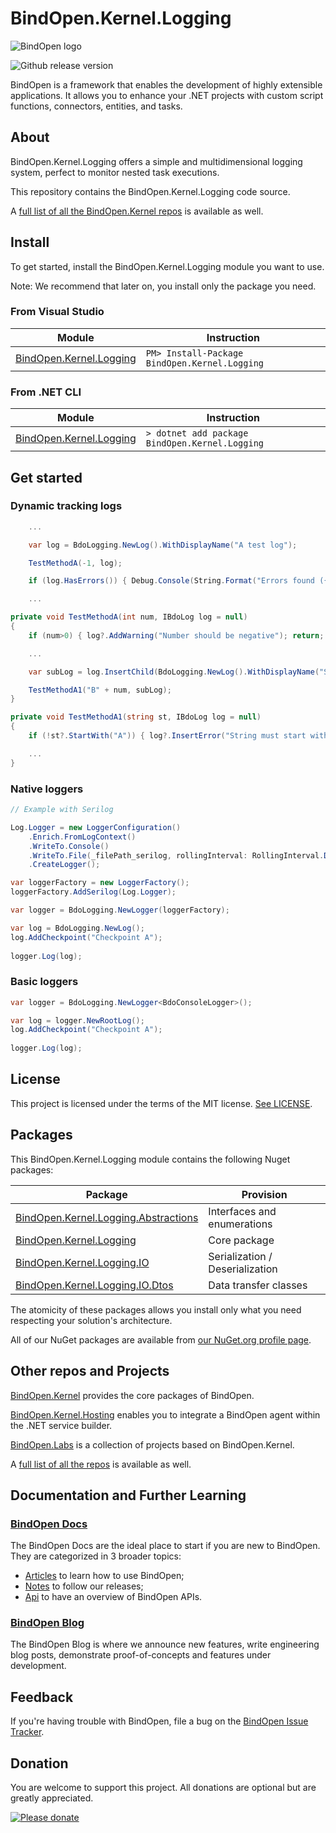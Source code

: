 # BindOpen.Kernel.Logging

![BindOpen logo](https://storage.bindopen.org/img/logos/logo_bindopen.png)

![Github release version](https://img.shields.io/nuget/v/BindOpen.Kernel.Abstractions.svg?style=plastic)


BindOpen is a framework that enables the development of highly extensible applications. It allows you to enhance your .NET projects with custom script functions, connectors, entities, and tasks.

## About

BindOpen.Kernel.Logging offers a simple and multidimensional logging system, perfect to monitor nested task executions.

This repository contains the BindOpen.Kernel.Logging code source.

A [full list of all the BindOpen.Kernel repos](https://www.nuget.org/packages?q=bindopen.kernel) is available as well.


## Install

To get started, install the BindOpen.Kernel.Logging module you want to use.

Note: We recommend that later on, you install only the package you need.

### From Visual Studio

| Module | Instruction |
|--------|-----|
| [BindOpen.Kernel.Logging](https://www.nuget.org/packages/BindOpen.Kernel.Logging) | ```PM> Install-Package BindOpen.Kernel.Logging``` |

### From .NET CLI

| Module | Instruction |
|--------|-----|
| [BindOpen.Kernel.Logging](https://www.nuget.org/packages/BindOpen.Kernel.Logging) | ```> dotnet add package BindOpen.Kernel.Logging``` |

## Get started

### Dynamic tracking logs

```csharp
    ...

    var log = BdoLogging.NewLog().WithDisplayName("A test log");

    TestMethodA(-1, log);

    if (log.HasErrors()) { Debug.Console(String.Format("Errors found ({0})", log.ToString())); }

    ...

private void TestMethodA(int num, IBdoLog log = null)
{
    if (num>0) { log?.AddWarning("Number should be negative"); return; }

    ...

    var subLog = log.InsertChild(BdoLogging.NewLog().WithDisplayName("Sub test log"));

    TestMethodA1("B" + num, subLog);
}

private void TestMethodA1(string st, IBdoLog log = null)
{
    if (!st?.StartWith("A")) { log?.InsertError("String must start with 'A'").WithResultCode("500"); return; }

    ...
}

```

### Native loggers

```csharp
// Example with Serilog

Log.Logger = new LoggerConfiguration()
    .Enrich.FromLogContext()
    .WriteTo.Console()
    .WriteTo.File(_filePath_serilog, rollingInterval: RollingInterval.Day)
    .CreateLogger();

var loggerFactory = new LoggerFactory();
loggerFactory.AddSerilog(Log.Logger);

var logger = BdoLogging.NewLogger(loggerFactory);

var log = BdoLogging.NewLog();
log.AddCheckpoint("Checkpoint A");
            
logger.Log(log);
```

### Basic loggers

```csharp
var logger = BdoLogging.NewLogger<BdoConsoleLogger>();

var log = logger.NewRootLog();
log.AddCheckpoint("Checkpoint A");
            
logger.Log(log);
```

## License

This project is licensed under the terms of the MIT license. [See LICENSE](https://github.com/bindopen/BindOpen.Kernel.Logging/blob/master/LICENSE).

## Packages

This BindOpen.Kernel.Logging module contains the following Nuget packages:

| Package | Provision |
|----------|-----|
| [BindOpen.Kernel.Logging.Abstractions](https://www.nuget.org/packages/BindOpen.Kernel.Logging.Abstractions) | Interfaces and enumerations |
| [BindOpen.Kernel.Logging](https://www.nuget.org/packages/BindOpen.Kernel.Data) | Core package |
| [BindOpen.Kernel.Logging.IO](https://www.nuget.org/packages/BindOpen.Kernel.Logging.IO) | Serialization / Deserialization |
| [BindOpen.Kernel.Logging.IO.Dtos](https://www.nuget.org/packages/BindOpen.Kernel.Logging.IO.Dtos) | Data transfer classes |

The atomicity of these packages allows you install only what you need respecting your solution's architecture.

All of our NuGet packages are available from [our NuGet.org profile page](https://www.nuget.org/profiles/bindopen).


## Other repos and Projects

[BindOpen.Kernel](https://github.com/bindopen/BindOpen.Kernel) provides the core packages of BindOpen.

[BindOpen.Kernel.Hosting](https://github.com/bindopen/BindOpen.Kernel.Hosting) enables you to integrate a BindOpen agent within the .NET service builder.

[BindOpen.Labs](https://github.com/bindopen/BindOpen.Labs) is a collection of projects based on BindOpen.Kernel.


A [full list of all the repos](https://github.com/bindopen?tab=repositories) is available as well.


## Documentation and Further Learning

### [BindOpen Docs](https://docs.bindopen.org/)

The BindOpen Docs are the ideal place to start if you are new to BindOpen. They are categorized in 3 broader topics:

* [Articles](https://docs.bindopen.org/articles) to learn how to use BindOpen;
* [Notes](https://docs.bindopen.org/notes) to follow our releases;
* [Api](https://docs.bindopen.org/api) to have an overview of BindOpen APIs.

### [BindOpen Blog](https://www.bindopen.org/blog)

The BindOpen Blog is where we announce new features, write engineering blog posts, demonstrate proof-of-concepts and features under development.


## Feedback

If you're having trouble with BindOpen, file a bug on the [BindOpen Issue Tracker](https://github.com/bindopen/BindOpen/issues). 

## Donation

You are welcome to support this project. All donations are optional but are greatly appreciated.

[![Please donate](https://www.paypalobjects.com/en_US/i/btn/btn_donateCC_LG.gif)](https://www.paypal.com/donate/?hosted_button_id=PHG3WSUFYSMH4)



